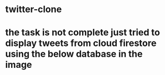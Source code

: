 # twitter-clone

# the task is not complete just tried to display tweets from cloud firestore using the below database in the image 
